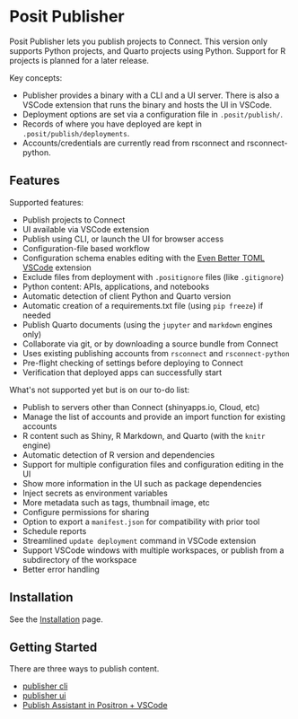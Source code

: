 # Posit Publisher

Posit Publisher lets you publish projects to Connect. This version only supports Python projects, and Quarto projects using Python. Support for R projects is planned for a later release.

Key concepts:
* Publisher provides a binary with a CLI and a UI server. There is also a VSCode extension that runs the binary and hosts the UI in VSCode.
* Deployment options are set via a configuration file in `.posit/publish/`.
* Records of where you have deployed are kept in `.posit/publish/deployments`.
* Accounts/credentials are currently read from rsconnect and rsconnect-python.


## Features

Supported features:

* Publish projects to Connect
* UI available via VSCode extension
* Publish using CLI, or launch the UI for browser access
* Configuration-file based workflow
* Configuration schema enables editing with the [Even Better TOML VSCode](https://marketplace.visualstudio.com/items?itemName=tamasfe.even-better-toml) extension
* Exclude files from deployment with `.positignore` files (like `.gitignore`)
* Python content: APIs, applications, and notebooks
* Automatic detection of client Python and Quarto version
* Automatic creation of a requirements.txt file (using `pip freeze`) if needed
* Publish Quarto documents (using the `jupyter` and `markdown` engines only)
* Collaborate via git, or by downloading a source bundle from Connect
* Uses existing publishing accounts from `rsconnect` and `rsconnect-python`
* Pre-flight checking of settings before deploying to Connect
* Verification that deployed apps can successfully start

What's not supported yet but is on our to-do list:

* Publish to servers other than Connect (shinyapps.io, Cloud, etc)
* Manage the list of accounts and provide an import function for existing accounts
* R content such as Shiny, R Markdown, and Quarto (with the `knitr` engine)
* Automatic detection of R version and dependencies
* Support for multiple configuration files and configuration editing in the UI
* Show more information in the UI such as package dependencies
* Inject secrets as environment variables
* More metadata such as tags, thumbnail image, etc
* Configure permissions for sharing
* Option to export a `manifest.json` for compatibility with prior tool
* Schedule reports
* Streamlined `update deployment` command in VSCode extension
* Support VSCode windows with multiple workspaces, or publish from a subdirectory of the workspace
* Better error handling


## Installation
See the [Installation](installation.md) page.

## Getting Started
There are three ways to publish content.
* [publisher cli](cli.md)
* [publisher ui](ui.md)
* [Publish Assistant in Positron + VSCode](vscode.md)
